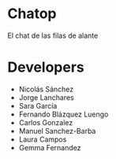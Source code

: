 # Chatop
El chat de las filas de alante
# Developers
- Nicolás Sánchez
- Jorge Lanchares
- Sara García
- Fernando Blázquez Luengo
- Carlos Gonzalez
- Manuel Sanchez-Barba
- Laura Campos
- Gemma Fernandez

